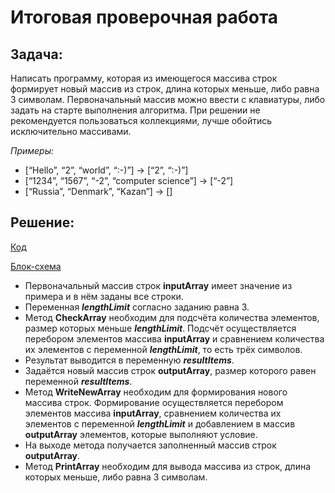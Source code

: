 # Итоговая проверочная работа

## Задача: 
Написать программу, которая из имеющегося массива строк формирует новый массив из строк, длина которых меньше, либо равна 3 символам. Первоначальный массив можно ввести с клавиатуры, либо задать на старте выполнения алгоритма. При решении не рекомендуется пользоваться коллекциями, лучше обойтись исключительно массивами.

*Примеры:*
- [“Hello”, “2”, “world”, “:-)”] → [“2”, “:-)”]
- [“1234”, “1567”, “-2”, “computer science”] → [“-2”]
- [“Russia”, “Denmark”, “Kazan”] → []

## Решение: 
[Код](https://github.com/nondusty1/FinalWork/blob/master/Program.cs) 

[Блок-схема](https://github.com/nondusty1/FinalWork/blob/master/FinalWork.drawio.png) 
- Первоначальный массив строк **inputArray** имеет значение из примера и в нём заданы все строки.
- Переменная ***lengthLimit*** согласно заданию равна 3.
- Метод **CheckArray** необходим для подсчёта количества элементов, размер которых меньше ***lengthLimit***. Подсчёт осуществляется перебором элементов массива **inputArray** и сравнением количества их элементов с переменной ***lengthLimit***, то есть трёх символов.
- Результат выводится в переменную ***resultItems***.
- Задаётся новый массив строк **outputArray**, размер которого равен переменной ***resultItems***.
- Метод **WriteNewArray** необходим для формирования нового массива строк. Формирование осуществляется перебором элементов массива **inputArray**, сравнением количества их элементов с переменной ***lengthLimit*** и добавлением в массив **outputArray** элементов, которые выполняют условие.
- На выходе метода получается заполненный массив строк **outputArray**.
- Метод **PrintArray** необходим для вывода массива из строк, длина которых меньше, либо равна 3 символам.


